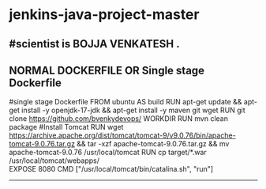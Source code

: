 # jenkins-java-project-master
#scientist is BOJJA VENKATESH .
--------------------------------------------------------------------------
NORMAL DOCKERFILE OR Single stage Dockerfile
-----------------------------------------------------------------------------
#single stage Dockerfile
FROM ubuntu AS build
RUN apt-get update && apt-get install -y openjdk-17-jdk && apt-get install -y maven git wget
RUN git clone https://github.com/bvenkydevops/
WORKDIR 
RUN mvn clean package
#Install Tomcat
RUN wget https://archive.apache.org/dist/tomcat/tomcat-9/v9.0.76/bin/apache-tomcat-9.0.76.tar.gz &&
tar -xzf apache-tomcat-9.0.76.tar.gz &&
mv apache-tomcat-9.0.76 /usr/local/tomcat
RUN cp target/*.war /usr/local/tomcat/webapps/               \
EXPOSE 8080
CMD ["/usr/local/tomcat/bin/catalina.sh", "run"]

----------------------------------------------------------------------------------------
